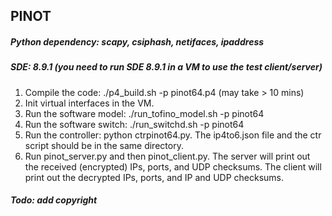 ## PINOT

##### Python dependency: scapy, csiphash, netifaces, ipaddress
##### SDE: 8.9.1 (you need to run SDE 8.9.1 in a VM to use the test client/server)

1. Compile the code: ./p4_build.sh -p pinot64.p4 (may take > 10 mins)
2. Init virtual interfaces in the VM. 
3. Run the software model: ./run_tofino_model.sh -p pinot64
4. Run the software switch: ./run_switchd.sh -p pinot64
5. Run the controller: python ctrpinot64.py. The ip4to6.json file and the ctr script should be in the same directory.
6. Run pinot_server.py and then pinot_client.py. The server will print out the received (encrypted) IPs, ports, and UDP checksums. The client will print out the decrypted IPs, ports, and IP and UDP checksums. 


##### Todo: add copyright